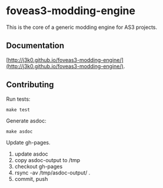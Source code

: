 # foveas3-modding-engine

This is the core of a generic modding engine for AS3 projects.

## Documentation

[http://j3k0.github.io/foveas3-modding-engine/](http://j3k0.github.io/foveas3-modding-engine/).

## Contributing

Run tests:
```
make test
```

Generate asdoc:
```
make asdoc
```

Update gh-pages.

1. update asdoc
2. copy asdoc-output to /tmp
3. checkout gh-pages
4. rsync -av /tmp/asdoc-output/ .
5. commit, push
